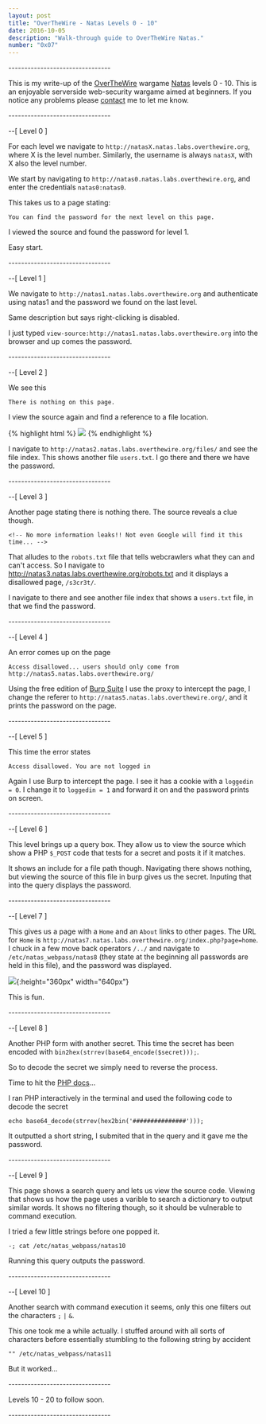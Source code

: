 ```yaml
---
layout: post
title: "OverTheWire - Natas Levels 0 - 10"
date: 2016-10-05
description: "Walk-through guide to OverTheWire Natas."
number: "0x07"
---
```

\-\-\-\-\-\-\-\-\-\-\-\-\-\-\-\-\-\-\-\-\-\-\-\-\-\-\-\-\-\-\-\-

This is my write-up of the [OverTheWire](http://overthewire.org) wargame [Natas](http://overthewire.org/wargames/natas/) levels 0 - 10. This is an enjoyable serverside web-security wargame aimed at beginners. If you notice any problems please [contact](/contact) me to let me know.
 
\-\-\-\-\-\-\-\-\-\-\-\-\-\-\-\-\-\-\-\-\-\-\-\-\-\-\-\-\-\-\-\-

\-\-[ Level 0 ]

For each level we navigate to `http://natasX.natas.labs.overthewire.org`, where X is the level number. Similarly, the username is always `natasX`, with X also the level number.

We start by navigating to `http://natas0.natas.labs.overthewire.org`, and enter the credentials `natas0:natas0`. 

This takes us to a page stating:

`You can find the password for the next level on this page.`

I viewed the source and found the password for level 1.

Easy start.

\-\-\-\-\-\-\-\-\-\-\-\-\-\-\-\-\-\-\-\-\-\-\-\-\-\-\-\-\-\-\-\-

\-\-[ Level 1 ]

We navigate to `http://natas1.natas.labs.overthewire.org` and authenticate using natas1 and the password we found on the last level.

Same description but says right-clicking is disabled.

I just typed `view-source:http://natas1.natas.labs.overthewire.org` into the browser and up comes the password.


\-\-\-\-\-\-\-\-\-\-\-\-\-\-\-\-\-\-\-\-\-\-\-\-\-\-\-\-\-\-\-\-

\-\-[ Level 2 ]

We see this

`There is nothing on this page.`

I view the source again and find a reference to a file location.

{% highlight html %}
<img src="files/pixel.png">
{% endhighlight %}

I navigate to `http://natas2.natas.labs.overthewire.org/files/` and see the file index. This shows another file `users.txt`. I go there and there we have the password.

\-\-\-\-\-\-\-\-\-\-\-\-\-\-\-\-\-\-\-\-\-\-\-\-\-\-\-\-\-\-\-\-

\-\-[ Level 3 ]

Another page stating there is nothing there. The source reveals a clue though.

`<!-- No more information leaks!! Not even Google will find it this time... -->`

That alludes to the `robots.txt` file that tells webcrawlers what they can and can't access. So I navigate to http://natas3.natas.labs.overthewire.org/robots.txt and it displays a disallowed page, `/s3cr3t/`.

I navigate to there and see another file index that shows a `users.txt` file, in that we find the password.


\-\-\-\-\-\-\-\-\-\-\-\-\-\-\-\-\-\-\-\-\-\-\-\-\-\-\-\-\-\-\-\-

\-\-[ Level 4 ]

An error comes up on the page

`Access disallowed... users should only come from http://natas5.natas.labs.overthewire.org/`

Using the free edition of [Burp Suite](https://portswigger.net/burp/) I use the proxy to intercept the page, I change the referer to `http://natas5.natas.labs.overthewire.org/`, and it prints the password on the page.

\-\-\-\-\-\-\-\-\-\-\-\-\-\-\-\-\-\-\-\-\-\-\-\-\-\-\-\-\-\-\-\-

\-\-[ Level 5 ]

This time the error states

`Access disallowed. You are not logged in`

Again I use Burp to intercept the page. I see it has a cookie with a `loggedin = 0`. I change it to `loggedin = 1` and forward it on and the password prints on screen.

\-\-\-\-\-\-\-\-\-\-\-\-\-\-\-\-\-\-\-\-\-\-\-\-\-\-\-\-\-\-\-\-

\-\-[ Level 6 ]

This level brings up a query box. They allow us to view the source which show a PHP `$_POST` code that tests for a secret and posts it if it matches.

It shows an include for a file path though. Navigating there shows nothing, but viewing the source of this file in burp gives us the secret. Inputing that into the query displays the password.


\-\-\-\-\-\-\-\-\-\-\-\-\-\-\-\-\-\-\-\-\-\-\-\-\-\-\-\-\-\-\-\-

\-\-[ Level 7 ]

This gives us a page with a `Home` and an `About` links to other pages. The URL for `Home` is `http://natas7.natas.labs.overthewire.org/index.php?page=home`. I chuck in a few move back operators `/../` and navigate to `/etc/natas_webpass/natas8` (they state at the beginning all passwords are held in this file), and the password was displayed.

![](/pictures/hackerman.jpg){:height="360px" width="640px"}

This is fun.

\-\-\-\-\-\-\-\-\-\-\-\-\-\-\-\-\-\-\-\-\-\-\-\-\-\-\-\-\-\-\-\-

\-\-[ Level 8 ]

Another PHP form with another secret. This time the secret has been encoded with `bin2hex(strrev(base64_encode($secret)));`.

So to decode the secret we simply need to reverse the process.

Time to hit the [PHP docs](https://secure.php.net/docs.php)...

I ran PHP interactively in the terminal and used the following code to decode the secret

`echo base64_decode(strrev(hex2bin('###############')));`

It outputted a short string, I submited that in the query and it gave me the password.

\-\-\-\-\-\-\-\-\-\-\-\-\-\-\-\-\-\-\-\-\-\-\-\-\-\-\-\-\-\-\-\-

\-\-[ Level 9 ]

This page shows a search query and lets us view the source code. Viewing that shows us how the page uses a varible to search a dictionary to output similar words. It shows no filtering though, so it should be vulnerable to command execution.

I tried a few little strings before one popped it.

`-; cat /etc/natas_webpass/natas10`

Running this query outputs the password.

\-\-\-\-\-\-\-\-\-\-\-\-\-\-\-\-\-\-\-\-\-\-\-\-\-\-\-\-\-\-\-\-

\-\-[ Level 10 ]

Another search with command execution it seems, only this one filters out the characters `;` `|` `&`.

This one took me a while actually. I stuffed around with all sorts of characters before essentially stumbling to the following string by accident

`"" /etc/natas_webpass/natas11`

But it worked...

\-\-\-\-\-\-\-\-\-\-\-\-\-\-\-\-\-\-\-\-\-\-\-\-\-\-\-\-\-\-\-\-

Levels 10 - 20 to follow soon.

\-\-\-\-\-\-\-\-\-\-\-\-\-\-\-\-\-\-\-\-\-\-\-\-\-\-\-\-\-\-\-\-
